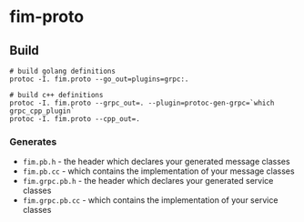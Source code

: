 # fim-proto

## Build

```
# build golang definitions
protoc -I. fim.proto --go_out=plugins=grpc:.

# build c++ definitions
protoc -I. fim.proto --grpc_out=. --plugin=protoc-gen-grpc=`which grpc_cpp_plugin`
protoc -I. fim.proto --cpp_out=.
```

### Generates

* `fim.pb.h` - the header which declares your generated message classes
* `fim.pb.cc` - which contains the implementation of your message classes
* `fim.grpc.pb.h` - the header which declares your generated service classes
* `fim.grpc.pb.cc` - which contains the implementation of your service classes
